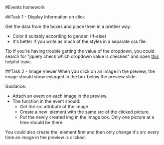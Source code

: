 #Events homework

##Task 1 - Display Information on click

Get the data from the boxes and place them in a prettier way.
- Color it suitably according to gender. (If-else)
- It's better if you write as much of the styles in a separate css file.
 
Tip
If you're having trouble getting the value of the dropdown, you could search for "jquery check which dropdown value is checked" and open [this]( http://stackoverflow.com/questions/2780566/get-selected-value-of-a-dropdowns-item-using-jquery) helpful topic.

##Task 2 - Image Viewer
When you click on an image in the preview, the image should show enlarged in the box below the preview slide.

Guidance:
- Attach an event on each image in the preview.
- The function in the event should: 
  - Get the src attribute of the image
  - Create a new <img> element with the same src of the clicked picture.
  - Put the newly created img in the image box. Only one picture at a time should be there. 
  
You could also create the <img> element first and then only change it's src every time an image in the preview is clicked.